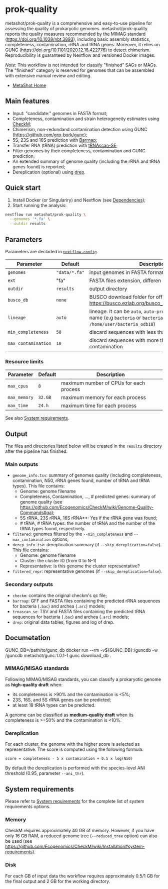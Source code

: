 # prok-quality

metashot/prok-quality is a comprehensive and easy-to-use pipeline for assessing
the quality of prokaryotic genomes. metashot/prok-quality reports the quality
measures recommended by the MIMAG standard (https://doi.org/10.1038/nbt.3893),
including basic assembly statistics, completeness, contamination, rRNA and tRNA
genes. Moreover, it relies on GUNC (https://doi.org/10.1101/2020.12.16.422776)
to detect chimerism. Reproducibility is guaranteed by Nextflow and versioned
Docker images.

*Note*: This workflow is not intended for classify "finished" SAGs or MAGs.
The "finished" category is reserved for genomes that can be assembled with
extensive manual review and editing.

- [MetaShot Home](https://metashot.github.io/)

## Main features

- Input: "candidate:" genomes in FASTA format;
- Completeness, contamination and strain heterogeneity estimates using
  [CheckM](https://ecogenomics.github.io/CheckM/);
- Chimerism, non-redundand contamination detection using GUNC (https://github.com/grp-bork/gunc);
- 5S, 23S and 16S prediction with [Barrnap](https://github.com/tseemann/barrnap);
- Transfer RNA (tRNA) prediction with [tRNAscan-SE](http://lowelab.ucsc.edu/tRNAscan-SE/);
- Filter genomes by their completeness, contamination and GUNC prediction;
- An extended summary of genome quality (including the rRNA and tRNA genes
  found) is reported;
- Dereplication (optional) using [drep](https://github.com/MrOlm/drep).

## Quick start

1. Install Docker (or Singulariry) and Nextflow (see
   [Dependencies](https://metashot.github.io/#dependencies));
1. Start running the analysis:
   
  ```bash
  nextflow run metashot/prok-quality \
    --genomes '*.fa' \
    --outdir results
  ```

## Parameters
Parameters are decladed in [`nextflow.config`](nextflow.config).

| Parameter | Default | Description |
| --------- | ------- | ----------- |
| `genomes` | `"data/*.fa"` | input genomes in FASTA format |
| `ext` | "fa" | FASTA files extension, differen | 
| `outdir` | `results` | output directory |
| `busco_db` | `none` | BUSCO download folder for offline mode (see https://busco.ezlab.org/busco_userguide.html#offline) |
| `lineage` | `auto` | lineage. It can be `auto`, `auto-prok`, `auto-euk`, a dataset name (e.g `bacteria` or `bacteria_odb10`) or a path (e.g. `/home/user/bacteria_odb10`) |
| `min_completeness` | `50` | discard sequences with less than 50% completeness |
| `max_contamination` | `10` | discard sequences with more than 10% contamination |

### Resource limits

| Parameter | Default | Description |
| --------- | ------- | ----------- |
| `max_cpus` | `8` | maximum number of CPUs for each process |
| `max_memory` | `32.GB` | maximum memory for each process |
| `max_time` | `24.h` | maximum time for each process |

See also [System
requirements](https://metashot.github.io/#system-requirements).

## Output
The files and directories listed below will be created in the `results`
directory after the pipeline has finished.

### Main outputs
- `genome_info.tsv`: summary of genomes quality (including completeness,
  contamination, N50, rRNA genes found, number of tRNA and tRNA types). This
  file contains:
  - Genome: genome filename
  - Completeness, Contamination, ..., # predicted genes: summary of genome
    quality (see
    https://github.com/Ecogenomics/CheckM/wiki/Genome-Quality-Commands#qa);
  - 5S rRNA, 23S rRNA, 16S rRNA**: Yes if the rRNA gene was found;
  - \# tRNA, \# tRNA types: the number of tRNA and the number of the tRNA
       types found, respectively.
- `filtered`: genomes filtered by the `--min_completeness` and
  `--max_contamination` options; 
- `derep_info.tsv`: dereplication summary (if `--skip_dereplication=false`).
  This file contains:
  - Genome: genome filename
  - Cluster: the cluster ID (from 0 to N-1)
  - Representative: is this genome the cluster representative?
- `filtered_repr`: representative genomes (if `--skip_dereplication=false`).

### Secondary outputs
- `checkm`: contains the original checkm's qc file;
- `barrnap`: GFF and FASTA files containing the predicted rRNA sequences for
  bacteria (`.bac`) and archea (`.arc`) models;
- `trnascan_se`: TSV and FASTA files containing the predicted tRNA sequences for
  bacteria (`.bac`) and archea (`.arc`) models;
- `drep`: original data tables, figures and log of drep.

## Documetation

GUNC_DB=/path/to/gunc_db
docker run --rm -v${GUNC_DB}:/guncdb -w /guncdb metashot/gunc:1.0.1-1 gunc download_db .

### MIMAG/MISAG standards
Following MIMAG/MISAG standards, you can classify a prokaryotic genome as
**high-quality draft** when:
- its completeness is >90% and the contamination is <5%;
- 23S, 16S, and 5S rRNA genes can be predicted;
- at least 18 tRNA types can be predicted.

A genome can be classified as **medium-quality draft** when its completeness is
\>=50% and the contamination is <10%.

### Dereplication
For each cluster, the genome with the higher score is selected as
representative. The score is computed using the following formula:

  ```
  score = completeness - 5 x contamination + 0.5 x log(N50)
  ```
By default the dereplication is performed with the species-level ANI threshold
(0.95, parameter `--ani_thr`).

## System requirements
Please refer to [System
requirements](https://metashot.github.io/#system-requirements) for the complete
list of system requirements options.

### Memory
CheckM requires approximately 40 GB of memory. However, if you have only 16 GB
RAM, a reduced genome tree (`--reduced_tree` option) can also be used (see
https://github.com/Ecogenomics/CheckM/wiki/Installation#system-requirements).

### Disk
For each GB of input data the workflow requires approximately 0.5/1 GB for the
final output and 2 GB for the working directory.